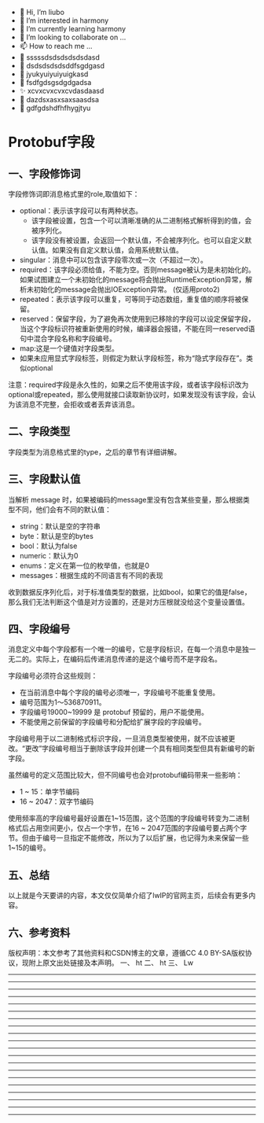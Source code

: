 * 👋 Hi, I’m liubo
* 👀 I’m interested in harmony
* 🌱 I’m currently learning harmony
* 💞️ I’m looking to collaborate on ...
* 📫 How to reach me ...
* 📇 sssssdsdsdsdsdsdasd
* 🎃 dsdsdsdsdsddfsgdgasd
* 🍺 jyukyuiyuiyuigkasd
* 🍥 fsdfgdsgsdgdgadsa
* ✨ xcvxcvxcvxcvdasdaasd
* 🍰 dazdsxasxsaxsaasdsa
* 🚨 gdfgdshdfhfhygjtyu




# Protobuf字段



## 一、字段修饰词

字段修饰词即消息格式里的role,取值如下：

- optional：表示该字段可以有两种状态。
  - 该字段被设置，包含一个可以清晰准确的从二进制格式解析得到的值，会被序列化。
  - 该字段没有被设置，会返回一个默认值，不会被序列化。也可以自定义默认值。如果没有自定义默认值，会用系统默认值。
- singular：消息中可以包含该字段零次或⼀次（不超过⼀次）。
- required：该字段必须给值，不能为空。否则message被认为是未初始化的。如果试图建立一个未初始化的message将会抛出RuntimeException异常，解析未初始化的message会抛出IOException异常。 (仅适用proto2)
- repeated：表示该字段可以重复，可等同于动态数组，重复值的顺序将被保留。
- reserved：保留字段，为了避免再次使用到已移除的字段可以设定保留字段，当这个字段标识符被重新使用的时候，编译器会报错，不能在同一reserved语句中混合字段名称和字段编号。
- map:这是一个键值对字段类型。
- 如果未应用显式字段标签，则假定为默认字段标签，称为“隐式字段存在”。类似optional

注意：required字段是永久性的，如果之后不使用该字段，或者该字段标识改为optional或repeated，那么使用就接口读取新协议时，如果发现没有该字段，会认为该消息不完整，会拒收或者丢弃该消息。



## 二、字段类型

字段类型为消息格式里的type，之后的章节有详细讲解。



## 三、字段默认值

当解析 message 时，如果被编码的message里没有包含某些变量，那么根据类型不同，他们会有不同的默认值：

- string：默认是空的字符串
- byte：默认是空的bytes
- bool：默认为false
- numeric：默认为0
- enums：定义在第一位的枚举值，也就是0
- messages：根据生成的不同语言有不同的表现



收到数据反序列化后，对于标准值类型的数据，比如bool，如果它的值是false，那么我们无法判断这个值是对方设置的，还是对方压根就没给这个变量设置值。



## 四、字段编号

消息定义中每个字段都有一个唯一的编号，它是字段标识，在每一个消息中是独一无二的。实际上，在编码后传递消息传递的是这个编号而不是字段名。

字段编号必须符合这些规则：

- 在当前消息中每个字段的编号必须唯一，字段编号不能重复使用。
- 编号范围为1～536870911。
- 字段编号19000~19999 是 protobuf 预留的，用户不能使用。
- 不能使用之前保留的字段编号和分配给扩展字段的字段编号。



字段编号用于以二进制格式标识字段，一旦消息类型被使用，就不应该被更改。“更改”字段编号相当于删除该字段并创建一个具有相同类型但具有新编号的新字段。



虽然编号的定义范围比较大，但不同编号也会对protobuf编码带来一些影响：

- 1 ~ 15：单字节编码
- 16 ~ 2047：双字节编码

使用频率高的字段编号最好设置在1~15范围，这个范围的字段编号转变为二进制格式后占用空间更小，仅占一个字节，在16 ~ 2047范围的字段编号要占两个字节。但由于编号一旦指定不能修改，所以为了以后扩展，也记得为未来保留一些1~15的编号。




## 五、总结

以上就是今天要讲的内容，本文仅仅简单介绍了lwIP的官网主页，后续会有更多内容。



## 六、参考资料

版权声明：本文参考了其他资料和CSDN博主的文章，遵循CC 4.0 BY-SA版权协议，现附上原文出处链接及本声明。
一、 ht
二、 ht
三、 Lw







---
---
---
---
---
---
---
---
---
---
---
---
---
---
---
---
---
---
---
---
